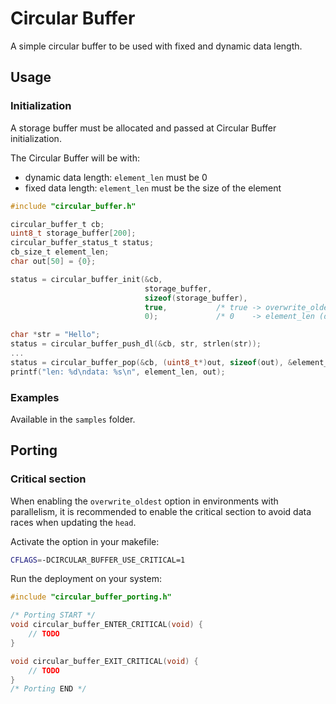 # Circular Buffer

A simple circular buffer to be used with fixed and dynamic data length.

## Usage

### Initialization

A storage buffer must be allocated and passed at Circular Buffer initialization.

The Circular Buffer will be with:
* dynamic data length: `element_len` must be 0
* fixed data length: `element_len` must be the size of the element

```c
#include "circular_buffer.h"

circular_buffer_t cb;
uint8_t storage_buffer[200];
circular_buffer_status_t status;
cb_size_t element_len;
char out[50] = {0};

status = circular_buffer_init(&cb,
                              storage_buffer,
                              sizeof(storage_buffer),
                              true,           /* true -> overwrite_oldest */
                              0);             /* 0    -> element_len (dynamic length) */

char *str = "Hello";
status = circular_buffer_push_dl(&cb, str, strlen(str));
...
status = circular_buffer_pop(&cb, (uint8_t*)out, sizeof(out), &element_len);
printf("len: %d\ndata: %s\n", element_len, out);

```

### Examples
Available in the `samples` folder.

## Porting

### Critical section

When enabling the `overwrite_oldest` option in environments with parallelism, it is recommended to enable the critical section to avoid data races when updating the `head`.

Activate the option in your makefile:
```bash
CFLAGS=-DCIRCULAR_BUFFER_USE_CRITICAL=1
```

Run the deployment on your system:
```c
#include "circular_buffer_porting.h"

/* Porting START */
void circular_buffer_ENTER_CRITICAL(void) {
    // TODO
}

void circular_buffer_EXIT_CRITICAL(void) {
    // TODO
}
/* Porting END */
```